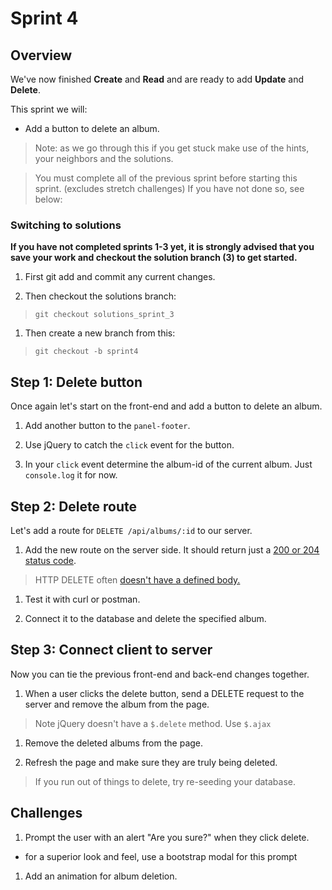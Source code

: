 # Sprint 4

## Overview

We've now finished **Create** and **Read** and are ready to add **Update** and **Delete**.  

This sprint we will:
* Add a button to delete an album.

> Note: as we go through this if you get stuck make use of the hints, your neighbors and the solutions.

> You must complete all of the previous sprint before starting this sprint. (excludes stretch challenges)  If you have not done so, see below:

### Switching to solutions

**If you have not completed sprints 1-3 yet, it is strongly advised that you save your work and checkout the solution branch (3) to get started.**

1. First git add and commit any current changes.

1. Then checkout the solutions branch:

> `git checkout solutions_sprint_3`

1. Then create a new branch from this:

> `git checkout -b sprint4`


## Step 1: Delete button

Once again let's start on the front-end and add a button to delete an album.  

1. Add another button to the `panel-footer`.

1. Use jQuery to catch the `click` event for the button.

1. In your `click` event determine the album-id of the current album.  Just `console.log` it for now.

## Step 2: Delete route

Let's add a route for `DELETE /api/albums/:id` to our server.

1. Add the new route on the server side.  It should return just a [200 or 204 status code](http://stackoverflow.com/questions/2342579/http-status-code-for-update-and-delete).

> HTTP DELETE often [doesn't have a defined body.](http://tools.ietf.org/html/rfc7231#section-4.3.5)

1. Test it with curl or postman.

1. Connect it to the database and delete the specified album.


## Step 3: Connect client to server

Now you can tie the previous front-end and back-end changes together.  

1. When a user clicks the delete button, send a DELETE request to the server and remove the album from the page.

> Note jQuery doesn't have a `$.delete` method.  Use `$.ajax`

1. Remove the deleted albums from the page.

1. Refresh the page and make sure they are truly being deleted.  

> If you run out of things to delete, try re-seeding your database.


## Challenges

1. Prompt the user with an alert "Are you sure?" when they click delete.
  * for a superior look and feel, use a bootstrap modal for this prompt

1. Add an animation for album deletion.
